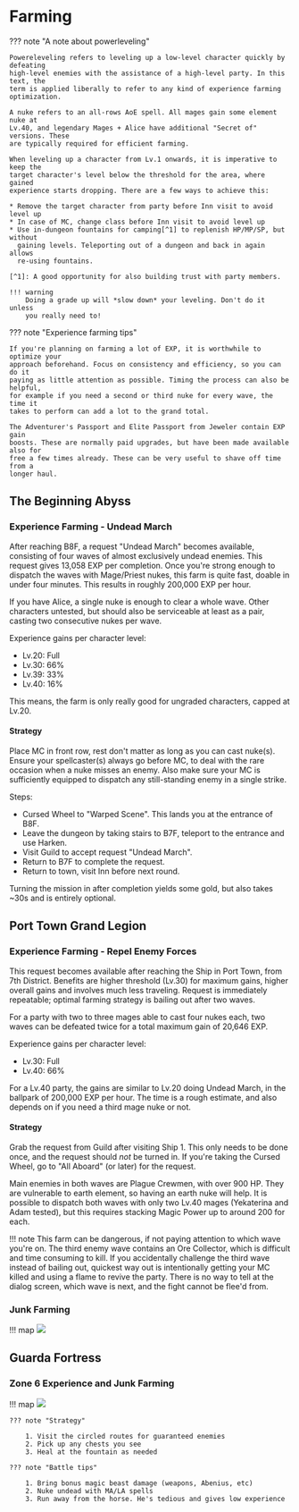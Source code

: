 # Farming

??? note "A note about powerleveling"

    Powereleveling refers to leveling up a low-level character quickly by defeating
    high-level enemies with the assistance of a high-level party. In this text, the
    term is applied liberally to refer to any kind of experience farming
    optimization.

    A nuke refers to an all-rows AoE spell. All mages gain some element nuke at
    Lv.40, and legendary Mages + Alice have additional "Secret of" versions. These
    are typically required for efficient farming.

    When leveling up a character from Lv.1 onwards, it is imperative to keep the
    target character's level below the threshold for the area, where gained
    experience starts dropping. There are a few ways to achieve this:

    * Remove the target character from party before Inn visit to avoid level up
    * In case of MC, change class before Inn visit to avoid level up
    * Use in-dungeon fountains for camping[^1] to replenish HP/MP/SP, but without
      gaining levels. Teleporting out of a dungeon and back in again allows
      re-using fountains.

    [^1]: A good opportunity for also building trust with party members.

    !!! warning
        Doing a grade up will *slow down* your leveling. Don't do it unless
        you really need to!

??? note "Experience farming tips"

    If you're planning on farming a lot of EXP, it is worthwhile to optimize your
    approach beforehand. Focus on consistency and efficiency, so you can do it
    paying as little attention as possible. Timing the process can also be helpful,
    for example if you need a second or third nuke for every wave, the time it
    takes to perform can add a lot to the grand total.

    The Adventurer's Passport and Elite Passport from Jeweler contain EXP gain
    boosts. These are normally paid upgrades, but have been made available also for
    free a few times already. These can be very useful to shave off time from a
    longer haul.

## The Beginning Abyss

### Experience Farming - Undead March

After reaching B8F, a request "Undead March" becomes available, consisting of
four waves of almost exclusively undead enemies. This request gives 13,058 EXP
per completion. Once you're strong enough to dispatch the waves with
Mage/Priest nukes, this farm is quite fast, doable in under four minutes. This
results in roughly 200,000 EXP per hour.

If you have Alice, a single nuke is enough to clear a whole wave. Other
characters untested, but should also be serviceable at least as a pair, casting
two consecutive nukes per wave.

Experience gains per character level:

* Lv.20: Full
* Lv.30: 66%
* Lv.39: 33%
* Lv.40: 16%

This means, the farm is only really good for ungraded characters, capped at
Lv.20.

#### Strategy

Place MC in front row, rest don't matter as long as you can cast nuke(s).
Ensure your spellcaster(s) always go before MC, to deal with the rare occasion
when a nuke misses an enemy. Also make sure your MC is sufficiently equipped to
dispatch any still-standing enemy in a single strike.

Steps:

* Cursed Wheel to "Warped Scene". This lands you at the entrance of B8F.
* Leave the dungeon by taking stairs to B7F, teleport to the entrance and use
  Harken.
* Visit Guild to accept request "Undead March".
* Return to B7F to complete the request.
* Return to town, visit Inn before next round.

Turning the mission in after completion yields some gold, but also takes ~30s
and is entirely optional.

## Port Town Grand Legion

### Experience Farming - Repel Enemy Forces

This request becomes available after reaching the Ship in Port Town, from 7th
District. Benefits are higher threshold (Lv.30) for maximum gains, higher
overall gains and involves much less traveling. Request is immediately
repeatable; optimal farming strategy is bailing out after two waves.

For a party with two to three mages able to cast four nukes each, two waves can
be defeated twice for a total maximum gain of 20,646 EXP.

Experience gains per character level:

* Lv.30: Full
* Lv.40: 66%

For a Lv.40 party, the gains are similar to Lv.20 doing Undead March, in the
ballpark of 200,000 EXP per hour. The time is a rough estimate, and also
depends on if you need a third mage nuke or not.

#### Strategy

Grab the request from Guild after visiting Ship 1. This only needs to be done
once, and the request should *not* be turned in. If you're taking the Cursed
Wheel, go to "All Aboard" (or later) for the request.

Main enemies in both waves are Plague Crewmen, with over 900 HP. They are
vulnerable to earth element, so having an earth nuke will help. It is possible
to dispatch both waves with only two Lv.40 mages (Yekaterina and Adam tested),
but this requires stacking Magic Power up to around 200 for each.

!!! note
    This farm can be dangerous, if not paying attention to which wave you're on.
    The third enemy wave contains an Ore Collector, which is difficult and time
    consuming to kill. If you accidentally challenge the third wave instead of
    bailing out, quickest way out is intentionally getting your MC killed and using
    a flame to revive the party. There is no way to tell at the dialog screen,
    which wave is next, and the fight cannot be flee'd from.

### Junk Farming

!!! map
    ![](img/port-town-money-junk-farming.jpg)

## Guarda Fortress

### Zone 6 Experience and Junk Farming

!!! map
    ![](img/guarda-fortress-experience-junk-farming.png)

    ??? note "Strategy"

        1. Visit the circled routes for guaranteed enemies
        2. Pick up any chests you see
        3. Heal at the fountain as needed

    ??? note "Battle tips"
        
        1. Bring bonus magic beast damage (weapons, Abenius, etc)
        2. Nuke undead with MA/LA spells
        3. Run away from the horse. He's tedious and gives low experience